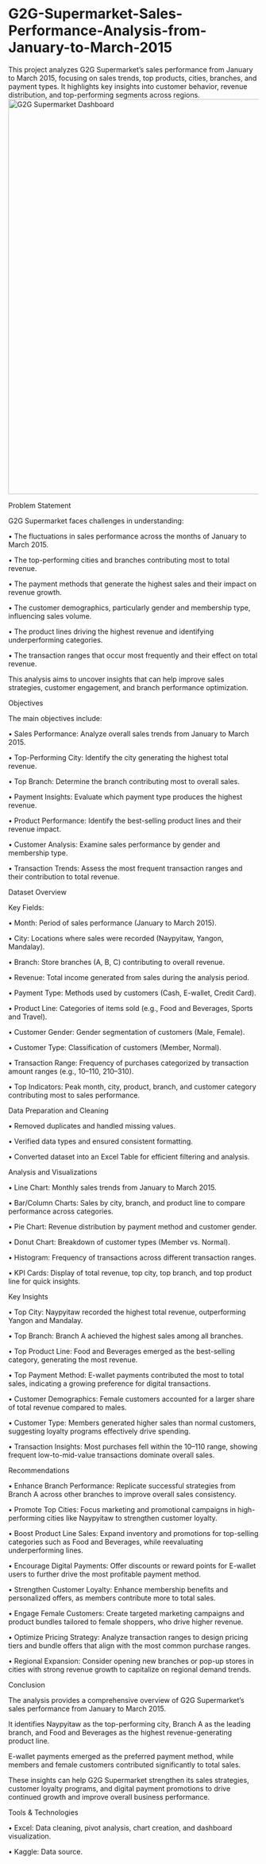 # G2G-Supermarket-Sales-Performance-Analysis-from-January-to-March-2015
This project analyzes G2G Supermarket’s sales performance from January to March 2015, focusing on sales trends, top products, cities, branches, and payment types. It highlights key insights into customer behavior, revenue distribution, and top-performing segments across regions.
<img width="1859" height="796" alt="G2G Supermarket Dashboard" src="https://github.com/user-attachments/assets/e33c766c-d89b-4612-8905-f08843f13abd" />

Problem Statement

G2G Supermarket faces challenges in understanding:

• The fluctuations in sales performance across the months of January to March 2015.

• The top-performing cities and branches contributing most to total revenue.

• The payment methods that generate the highest sales and their impact on revenue growth.

• The customer demographics, particularly gender and membership type, influencing sales volume.

• The product lines driving the highest revenue and identifying underperforming categories.

• The transaction ranges that occur most frequently and their effect on total revenue.

This analysis aims to uncover insights that can help improve sales strategies, customer engagement, and branch performance optimization.

Objectives

The main objectives include:

• Sales Performance: Analyze overall sales trends from January to March 2015.

• Top-Performing City: Identify the city generating the highest total revenue.

• Top Branch: Determine the branch contributing most to overall sales.

• Payment Insights: Evaluate which payment type produces the highest revenue.

• Product Performance: Identify the best-selling product lines and their revenue impact.

• Customer Analysis: Examine sales performance by gender and membership type.

• Transaction Trends: Assess the most frequent transaction ranges and their contribution to total revenue.

Dataset Overview

Key Fields:

• Month: Period of sales performance (January to March 2015).

• City: Locations where sales were recorded (Naypyitaw, Yangon, Mandalay).

• Branch: Store branches (A, B, C) contributing to overall revenue.

• Revenue: Total income generated from sales during the analysis period.

• Payment Type: Methods used by customers (Cash, E-wallet, Credit Card).

• Product Line: Categories of items sold (e.g., Food and Beverages, Sports and Travel).

• Customer Gender: Gender segmentation of customers (Male, Female).

• Customer Type: Classification of customers (Member, Normal).

• Transaction Range: Frequency of purchases categorized by transaction amount ranges (e.g., 10–110, 210–310).

• Top Indicators: Peak month, city, product, branch, and customer category contributing most to sales performance.


Data Preparation and Cleaning

•	Removed duplicates and handled missing values.

•	Verified data types and ensured consistent formatting.

•	Converted dataset into an Excel Table for efficient filtering and analysis.


Analysis and Visualizations

• Line Chart: Monthly sales trends from January to March 2015.

• Bar/Column Charts: Sales by city, branch, and product line to compare performance across categories.

• Pie Chart: Revenue distribution by payment method and customer gender.

• Donut Chart: Breakdown of customer types (Member vs. Normal).

• Histogram: Frequency of transactions across different transaction ranges.

• KPI Cards: Display of total revenue, top city, top branch, and top product line for quick insights.

Key Insights

• Top City: Naypyitaw recorded the highest total revenue, outperforming Yangon and Mandalay.

• Top Branch: Branch A achieved the highest sales among all branches.

• Top Product Line: Food and Beverages emerged as the best-selling category, generating the most revenue.

• Top Payment Method: E-wallet payments contributed the most to total sales, indicating a growing preference for digital transactions.

• Customer Demographics: Female customers accounted for a larger share of total revenue compared to males.

• Customer Type: Members generated higher sales than normal customers, suggesting loyalty programs effectively drive spending.

• Transaction Insights: Most purchases fell within the 10–110 range, showing frequent low-to-mid-value transactions dominate overall sales.

Recommendations

• Enhance Branch Performance: Replicate successful strategies from Branch A across other branches to improve overall sales consistency.

• Promote Top Cities: Focus marketing and promotional campaigns in high-performing cities like Naypyitaw to strengthen customer loyalty.

• Boost Product Line Sales: Expand inventory and promotions for top-selling categories such as Food and Beverages, while reevaluating underperforming lines.

• Encourage Digital Payments: Offer discounts or reward points for E-wallet users to further drive the most profitable payment method.

• Strengthen Customer Loyalty: Enhance membership benefits and personalized offers, as members contribute more to total sales.

• Engage Female Customers: Create targeted marketing campaigns and product bundles tailored to female shoppers, who drive higher revenue.

• Optimize Pricing Strategy: Analyze transaction ranges to design pricing tiers and bundle offers that align with the most common purchase ranges.

• Regional Expansion: Consider opening new branches or pop-up stores in cities with strong revenue growth to capitalize on regional demand trends.

Conclusion

The analysis provides a comprehensive overview of G2G Supermarket’s sales performance from January to March 2015. 

It identifies Naypyitaw as the top-performing city, Branch A as the leading branch, and Food and Beverages as the highest revenue-generating product line.

E-wallet payments emerged as the preferred payment method, while members and female customers contributed significantly to total sales. 

These insights can help G2G Supermarket strengthen its sales strategies, customer loyalty programs,
and digital payment promotions to drive continued growth and improve overall business performance.

Tools & Technologies

•	Excel: Data cleaning, pivot analysis, chart creation, and dashboard visualization.

•	Kaggle: Data source.
